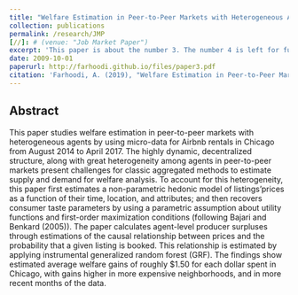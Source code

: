 ```yaml
---
title: "Welfare Estimation in Peer-to-Peer Markets with Heterogeneous Agents: the Case of Airbnb"
collection: publications
permalink: /research/JMP
[//]: # (venue: "Job Market Paper")
excerpt: 'This paper is about the number 3. The number 4 is left for future work.'
date: 2009-10-01
paperurl: http://farhoodi.github.io/files/paper3.pdf
citation: 'Farhoodi, A. (2019), "Welfare Estimation in Peer-to-Peer Markets with Heterogeneous Agents," <i>Working Paper</i>'
---
```


## Abstract
This paper studies welfare estimation in peer-to-peer markets with heterogeneous agents by using micro-data for Airbnb rentals in Chicago from August 2014 to April 2017. The highly dynamic, decentralized structure, along with great heterogeneity among agents in peer-to-peer markets present challenges for classic aggregated methods to estimate supply and demand for welfare analysis. To account for this heterogeneity, this paper first estimates a non-parametric hedonic model of listings’prices as a function of their time, location, and attributes; and then recovers consumer taste parameters by using a parametric assumption about utility functions and first-order maximization conditions (following Bajari and Benkard (2005)). The paper calculates agent-level producer surpluses through estimations of the causal relationship between prices and the probability that a given listing is booked. This relationship is estimated by applying instrumental generalized random forest (GRF). The findings
show estimated average welfare gains of roughly $1.50 for each dollar spent in Chicago, with gains
higher in more expensive neighborhoods, and in more recent months of the data.

